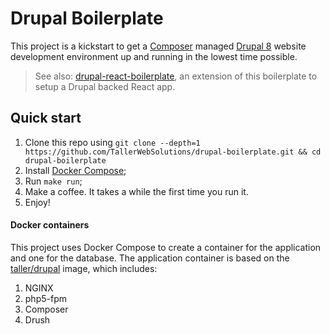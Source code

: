 # Drupal Boilerplate

This project is a kickstart to get a [Composer](https://getcomposer.org/) managed [Drupal 8](https://www.drupal.org/) website development environment up and running in the lowest time possible.

> See also: [drupal-react-boilerplate](https://github.com/TallerWebSolutions/drupal-react-boilerplate), an extension of this boilerplate to setup a Drupal backed React app.

## Quick start

 1. Clone this repo using `git clone --depth=1 https://github.com/TallerWebSolutions/drupal-boilerplate.git && cd drupal-boilerplate`
 1. Install [Docker Compose](https://docs.docker.com/compose/);
 1. Run `make run`;
 1. Make a coffee. It takes a while the first time you run it.
 1. Enjoy!

#### Docker containers

This project uses Docker Compose to create a container for the application and one for the database. The application container is based on the [taller/drupal](https://hub.docker.com/r/taller/drupal/) image, which includes:

1. NGINX
1. php5-fpm
1. Composer
1. Drush
